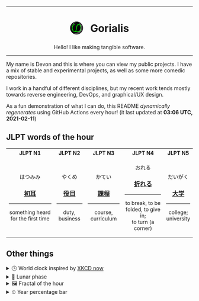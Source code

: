 ***

<h1 align="center">
<sub>
    <img src="readme/resources/avatar.png" height="36">
</sub>
&nbsp;
Gorialis
</h1>
<p align="center">
Hello! I like making tangible software.
</p>

***

My name is Devon and this is where you can view my public projects. I have a mix of stable and experimental projects, as well as some more comedic repositories.

I work in a handful of different disciplines, but my recent work tends mostly towards reverse engineering, DevOps, and graphical/UX design.

As a fun demonstration of what I can do, this README *dynamically regenerates* using GitHub Actions every hour! (it last updated at **03:06 UTC, 2021-02-11**)

<h2>JLPT words of the hour</h2>
<table>
    <tr>
        <th>JLPT N1</th>
        <th>JLPT N2</th>
        <th>JLPT N3</th>
        <th>JLPT N4</th>
        <th>JLPT N5</th>
    </tr>
    <tr>
        <td>
            <p align="center">はつみみ</p>
            <h3 align="center"><b><a href="https://jisho.org/search/%E5%88%9D%E8%80%B3">初耳</a></b></h3>
            <hr>
            <p align="center">something heard for the first time</p>
        </td>
        <td>
            <p align="center">やくめ</p>
            <h3 align="center"><b><a href="https://jisho.org/search/%E5%BD%B9%E7%9B%AE">役目</a></b></h3>
            <hr>
            <p align="center">duty,<wbr> business</p>
        </td>
        <td>
            <p align="center">かてい</p>
            <h3 align="center"><b><a href="https://jisho.org/search/%E8%AA%B2%E7%A8%8B">課程</a></b></h3>
            <hr>
            <p align="center">course,<wbr> curriculum</p>
        </td>
        <td>
            <p align="center">おれる</p>
            <h3 align="center"><b><a href="https://jisho.org/search/%E6%8A%98%E3%82%8C%E3%82%8B">折れる</a></b></h3>
            <hr>
            <p align="center">to break,<wbr> to be folded,<wbr> to give in;<br> to turn (a corner)</p>
        </td>
        <td>
            <p align="center">だいがく</p>
            <h3 align="center"><b><a href="https://jisho.org/search/%E5%A4%A7%E5%AD%A6">大学</a></b></h3>
            <hr>
            <p align="center">college;<br> university</p>
        </td>
    </tr>
</table>

<h2>Other things</h2>
<details>
<summary>🕒  World clock inspired by <a href="https://xkcd.com/now">XKCD now</a></summary>

> <img src="generated/now.png" width="512">

</details>
<details>
<summary>🌙 Lunar phase</summary>

The moon is approximately 99.98% through its phase ().

</details>
<details>
<summary>&#x1f5bc; Fractal of the hour</summary>

> <img src="generated/fractal.png" width="512">

</details>
<details>
<summary>&#x23f2; Year percentage bar</summary>
<pre><code>2021 [██▁▁▁▁▁▁▁▁▁▁▁▁▁▁▁▁▁▁] 11.27%</code></pre>
</details>
